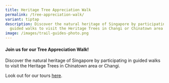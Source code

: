 ```yaml
---
title: Heritage Tree Appreciation Walk
permalink: /tree-appreciation-walk/
variant: tiptap
description: Discover the natural heritage of Singapore by participating in
  guided walks to visit the Heritage Trees in Changi or Chinatown area!
image: /images/trail-guides-photo.png
---
```

<h4><strong>Join us for our Tree Appreciation Walk!</strong></h4>
<p>Discover the natural heritage of Singapore by participating in guided
walks to visit the Heritage Trees in Chinatown area or Changi.</p>
<p>Look out for our tours <a href="https://go.gov.sg/nparks-events" rel="noopener nofollow" target="_blank">here</a>.</p>